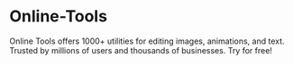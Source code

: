 # Online-Tools
Online Tools offers 1000+ utilities for editing images, animations, and text. Trusted by millions of users and thousands of businesses. Try for free!
